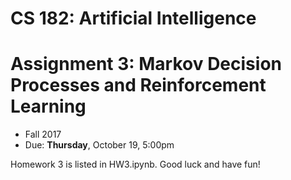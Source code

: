 
# CS 182: Artificial Intelligence
# Assignment 3: Markov Decision Processes and Reinforcement Learning
* Fall 2017
* Due: **Thursday**, October 19, 5:00pm

Homework 3 is listed in HW3.ipynb. Good luck and have fun!
